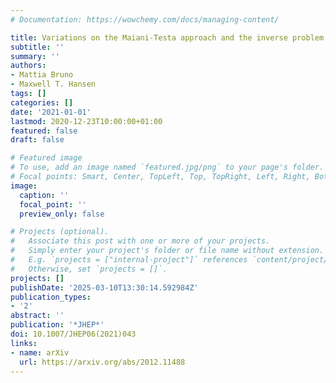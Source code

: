 ```yaml
---
# Documentation: https://wowchemy.com/docs/managing-content/

title: Variations on the Maiani-Testa approach and the inverse problem
subtitle: ''
summary: ''
authors:
- Mattia Bruno
- Maxwell T. Hansen
tags: []
categories: []
date: '2021-01-01'
lastmod: 2020-12-23T10:00:00+01:00
featured: false
draft: false

# Featured image
# To use, add an image named `featured.jpg/png` to your page's folder.
# Focal points: Smart, Center, TopLeft, Top, TopRight, Left, Right, BottomLeft, Bottom, BottomRight.
image:
  caption: ''
  focal_point: ''
  preview_only: false

# Projects (optional).
#   Associate this post with one or more of your projects.
#   Simply enter your project's folder or file name without extension.
#   E.g. `projects = ["internal-project"]` references `content/project/deep-learning/index.md`.
#   Otherwise, set `projects = []`.
projects: []
publishDate: '2025-03-10T13:30:14.592984Z'
publication_types:
- '2'
abstract: ''
publication: '*JHEP*'
doi: 10.1007/JHEP06(2021)043
links:
- name: arXiv
  url: https://arxiv.org/abs/2012.11488
---
```

